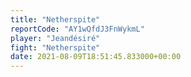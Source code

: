 ```yaml
---
title: "Netherspite"
reportCode: "AY1wQfdJ3FnWykmL"
player: "Jeandésiré"
fight: "Netherspite"
date: 2021-08-09T18:51:45.833000+00:00
---
```

